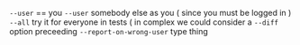 `--user` == you `--user` somebody else as you ( since you must be logged in )
`--all` try it for everyone in tests ( in complex we could consider a `--diff` option preceeding `--report-on-wrong-user` type thing
